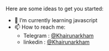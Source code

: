 Here are some ideas to get you started:

- 🌱 I’m currently learning javascript
- 📫 How to reach me:
  - Telegram : [@Khairunarkham](https://t.me/khairunarkham)
  - linkedin : [@Khairunarkham](https://www.linkedin.com/in/khairunarkham)
<!--
### Hi there 👋
**97arkham/97arkham** is a ✨ _special_ ✨ repository because its `README.md` (this file) appears on your GitHub profile.

Here are some ideas to get you started:

- 🔭 I’m currently working on ...
- 🌱 I’m currently learning ...
- 👯 I’m looking to collaborate on ...
- 🤔 I’m looking for help with ...
- 💬 Ask me about ...
- 📫 How to reach me: ...
- 😄 Pronouns: ...
- ⚡ Fun fact: ...
-->

